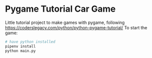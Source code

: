 # Pygame Tutorial Car Game

Little tutorial project to make games with pygame, following https://coderslegacy.com/python/python-pygame-tutorial/
To start the game:
```bash
# have python installed
pipenv install
python main.py
```
